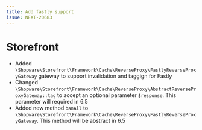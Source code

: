```yaml
---
title: Add fastly support
issue: NEXT-20683
---
```


# Storefront

* Added `\Shopware\Storefront\Framework\Cache\ReverseProxy\FastlyReverseProxyGateway` gateway to support invalidation and taggign for Fastly
* Changed `\Shopware\Storefront\Framework\Cache\ReverseProxy\AbstractReverseProxyGateway::tag` to accept an optional parameter `$response`. This parameter will required in 6.5
* Added new method `banAll` to `\Shopware\Storefront\Framework\Cache\ReverseProxy\FastlyReverseProxyGateway`. This method will be abstract in 6.5 
